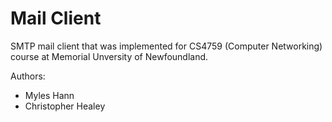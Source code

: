 Mail Client
=============

SMTP mail client that was implemented for CS4759 (Computer Networking) course at Memorial Unversity of Newfoundland.

Authors: 

* Myles Hann
* Christopher Healey